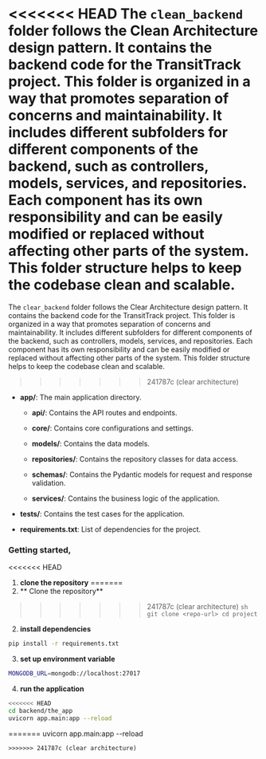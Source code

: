 <<<<<<< HEAD
The `clean_backend` folder follows the Clean Architecture design pattern. It contains the backend code for the TransitTrack project. This folder is organized in a way that promotes separation of concerns and maintainability. It includes different subfolders for different components of the backend, such as controllers, models, services, and repositories. Each component has its own responsibility and can be easily modified or replaced without affecting other parts of the system. This folder structure helps to keep the codebase clean and scalable.
=======
The `clear_backend` folder follows the Clear Architecture design pattern. It contains the backend code for the TransitTrack project. This folder is organized in a way that promotes separation of concerns and maintainability. It includes different subfolders for different components of the backend, such as controllers, models, services, and repositories. Each component has its own responsibility and can be easily modified or replaced without affecting other parts of the system. This folder structure helps to keep the codebase clean and scalable.
>>>>>>> 241787c (clear architecture)

- **app/**: The main application directory.
  - **api/**: Contains the API routes and endpoints.

  - **core/**: Contains core configurations and settings.

  - **models/**: Contains the data models.

  - **repositories/**: Contains the repository classes for data access.

  - **schemas/**: Contains the Pydantic models for request and response validation.

   - **services/**: Contains the business logic of the application.

- **tests/**: Contains the test cases for the application.
- **requirements.txt**: List of dependencies for the project.


### Getting started, 
<<<<<<< HEAD
1. **clone the repository**
=======
1. ** Clone the repository**
>>>>>>> 241787c (clear architecture)
    ```sh
    git clone <repo-url>
    cd project 
     ```
2. **install dependencies**
```sh
pip install -r requirements.txt
 ```

3. **set up environment variable**
```sh
MONGODB_URL=mongodb://localhost:27017
```

4. **run the application**
```sh
<<<<<<< HEAD
cd backend/the_app
uvicorn app.main:app --reload

```
=======
uvicorn app.main:app --reload

```
>>>>>>> 241787c (clear architecture)
